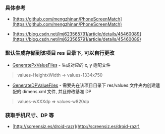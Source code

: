 

### 具体参考

- [https://github.com/mengzhinan/PhoneScreenMatch](https://github.com/mengzhinan/PhoneScreenMatch)

- [https://blog.csdn.net/lmj623565791/article/details/45460089](https://blog.csdn.net/lmj623565791/article/details/45460089)


### 默认生成存储到该项目 res 目录下, 可以自行更改

- [GeneratePxValueFiles](https://github.com/afkT/DevUtils/blob/master/interesting/DevScreenMatch/src/main/java/dev/screen/px/GeneratePxValueFiles.java) - 生成对应的 x, y 适配文件

> values-HeightxWidth -> values-1334x750


- [GenerateDPValueFiles](https://github.com/afkT/DevUtils/blob/master/interesting/DevScreenMatch/src/main/java/dev/screen/dp/GenerateDPValueFiles.java) - 需要先在该项目目录下 res/values 文件夹内创建适配的 dimens.xml 文件, 并且修改基准 DP

> values-wXXXdp => values-w820dp


### 获取手机尺寸、DP 等

- [http://screensiz.es/droid-razr](http://screensiz.es/droid-razr)